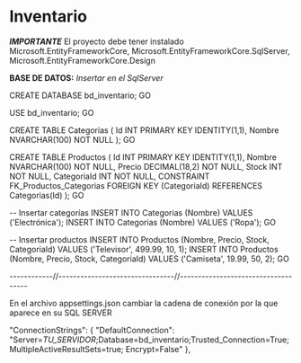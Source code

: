 # Inventario

***IMPORTANTE***
El proyecto debe tener instalado Microsoft.EntityFrameworkCore, Microsoft.EntityFrameworkCore.SqlServer, Microsoft.EntityFrameworkCore.Design

**BASE DE DATOS:** *Insertar en el SqlServer*


CREATE DATABASE bd_inventario;
GO

USE bd_inventario;
GO

CREATE TABLE Categorias (
    Id INT PRIMARY KEY IDENTITY(1,1),
    Nombre NVARCHAR(100) NOT NULL
);
GO

CREATE TABLE Productos (
    Id INT PRIMARY KEY IDENTITY(1,1),
    Nombre NVARCHAR(100) NOT NULL,
    Precio DECIMAL(18,2) NOT NULL,
    Stock INT NOT NULL,
    CategoriaId INT NOT NULL,
    CONSTRAINT FK_Productos_Categorias FOREIGN KEY (CategoriaId)
        REFERENCES Categorias(Id)
);
GO

-- Insertar categorías
INSERT INTO Categorias (Nombre) VALUES ('Electrónica');
INSERT INTO Categorias (Nombre) VALUES ('Ropa');
GO

-- Insertar productos
INSERT INTO Productos (Nombre, Precio, Stock, CategoriaId) 
VALUES ('Televisor', 499.99, 10, 1);
INSERT INTO Productos (Nombre, Precio, Stock, CategoriaId) 
VALUES ('Camiseta', 19.99, 50, 2);
GO

------------//--------------------------------//------------------------------------

En el archivo appsettings.json cambiar la cadena de conexión por la que aparece en su SQL SERVER

"ConnectionStrings": {
    "DefaultConnection": "Server=*TU_SERVIDOR*;Database=bd_inventario;Trusted_Connection=True;MultipleActiveResultSets=true; Encrypt=False"
},
